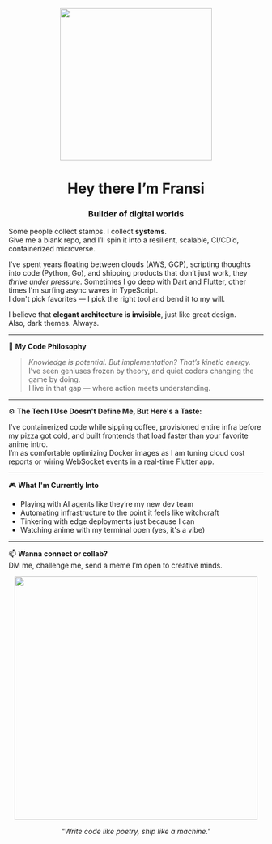 <p align="center">
  <img src="https://media.giphy.com/media/v1.Y2lkPTc5MGI3NjExZXYxZDU3dDJobTl1dHJtM2ZtdG1kMGdyODdpcTFxd3N1ZzIxNzNhdCZlcD12MV9naWZzX3NlYXJjaCZjdD1n/13HgwGsXF0aiGY/giphy.gif" width="300" />
</p>

<h1 align="center">Hey there I’m Fransi</h1>
<h3 align="center">Builder of digital worlds</h3>


Some people collect stamps. I collect **systems**.  
Give me a blank repo, and I’ll spin it into a resilient, scalable, CI/CD’d, containerized microverse.


I’ve spent years floating between clouds (AWS, GCP), scripting thoughts into code (Python, Go), and shipping products that don’t just work, they *thrive under pressure*. Sometimes I go deep with Dart and Flutter, other times I'm surfing async waves in TypeScript.  
I don't pick favorites — I pick the right tool and bend it to my will.


I believe that **elegant architecture is invisible**, just like great design.  
Also, dark themes. Always.

---

🧠 **My Code Philosophy**

> *Knowledge is potential. But implementation? That’s kinetic energy.*  
> I’ve seen geniuses frozen by theory, and quiet coders changing the game by doing.  
> I live in that gap — where action meets understanding.

---

⚙️ **The Tech I Use Doesn't Define Me, But Here's a Taste:**

I’ve containerized code while sipping coffee, provisioned entire infra before my pizza got cold, and built frontends that load faster than your favorite anime intro.  
I’m as comfortable optimizing Docker images as I am tuning cloud cost reports or wiring WebSocket events in a real-time Flutter app.

---

🎮 **What I'm Currently Into**  
- Playing with AI agents like they’re my new dev team  
- Automating infrastructure to the point it feels like witchcraft  
- Tinkering with edge deployments just because I can  
- Watching anime with my terminal open (yes, it's a vibe)

---

📫 **Wanna connect or collab?**  
DM me, challenge me, send a meme I’m open to creative minds.

<p align="center">
  <img src="https://media1.giphy.com/media/v1.Y2lkPTc5MGI3NjExZDZxNHd4d25vd2NpcjJvdHJmc2gyYnE2cjBsbzVpNHBnZDdkZXZheCZlcD12MV9pbnRlcm5hbF9naWZfYnlfaWQmY3Q9Zw/1gLZ32bMP5pY52PBsm/giphy.gif" width="480" />
</p>

<p align="center"><i>"Write code like poetry, ship like a machine."</i></p>
